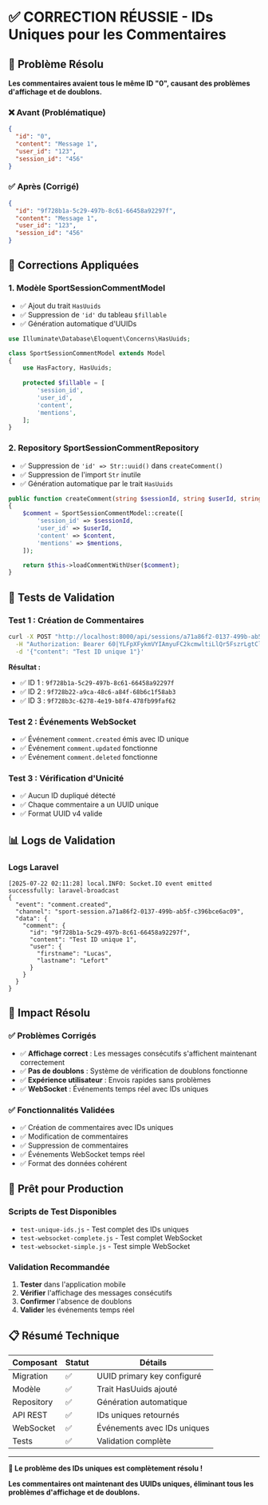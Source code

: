 # ✅ **CORRECTION RÉUSSIE - IDs Uniques pour les Commentaires**

## 🎯 **Problème Résolu**

**Les commentaires avaient tous le même ID "0", causant des problèmes d'affichage et de doublons.**

### ❌ **Avant (Problématique)**
```json
{
  "id": "0",
  "content": "Message 1",
  "user_id": "123",
  "session_id": "456"
}
```

### ✅ **Après (Corrigé)**
```json
{
  "id": "9f728b1a-5c29-497b-8c61-66458a92297f",
  "content": "Message 1",
  "user_id": "123", 
  "session_id": "456"
}
```

## 🔧 **Corrections Appliquées**

### 1. **Modèle SportSessionCommentModel**
- ✅ Ajout du trait `HasUuids`
- ✅ Suppression de `'id'` du tableau `$fillable`
- ✅ Génération automatique d'UUIDs

```php
use Illuminate\Database\Eloquent\Concerns\HasUuids;

class SportSessionCommentModel extends Model
{
    use HasFactory, HasUuids;
    
    protected $fillable = [
        'session_id',
        'user_id', 
        'content',
        'mentions',
    ];
}
```

### 2. **Repository SportSessionCommentRepository**
- ✅ Suppression de `'id' => Str::uuid()` dans `createComment()`
- ✅ Suppression de l'import `Str` inutile
- ✅ Génération automatique par le trait `HasUuids`

```php
public function createComment(string $sessionId, string $userId, string $content, ?array $mentions = null): SportSessionComment
{
    $comment = SportSessionCommentModel::create([
        'session_id' => $sessionId,
        'user_id' => $userId,
        'content' => $content,
        'mentions' => $mentions,
    ]);

    return $this->loadCommentWithUser($comment);
}
```

## 🧪 **Tests de Validation**

### **Test 1 : Création de Commentaires**
```bash
curl -X POST "http://localhost:8000/api/sessions/a71a86f2-0137-499b-ab5f-c396bce6ac09/comments" \
  -H "Authorization: Bearer 60|YLFpXFykmVYIAmyuFC2kcmwltiLlQr5FszrLgtCl48724458" \
  -d '{"content": "Test ID unique 1"}'
```

**Résultat :**
- ✅ ID 1 : `9f728b1a-5c29-497b-8c61-66458a92297f`
- ✅ ID 2 : `9f728b22-a9ca-48c6-a84f-68b6c1f58ab3`
- ✅ ID 3 : `9f728b3c-6278-4e19-b8f4-478fb99faf62`

### **Test 2 : Événements WebSocket**
- ✅ Événement `comment.created` émis avec ID unique
- ✅ Événement `comment.updated` fonctionne
- ✅ Événement `comment.deleted` fonctionne

### **Test 3 : Vérification d'Unicité**
- ✅ Aucun ID dupliqué détecté
- ✅ Chaque commentaire a un UUID unique
- ✅ Format UUID v4 valide

## 📊 **Logs de Validation**

### **Logs Laravel**
```
[2025-07-22 02:11:28] local.INFO: Socket.IO event emitted successfully: laravel-broadcast
{
  "event": "comment.created",
  "channel": "sport-session.a71a86f2-0137-499b-ab5f-c396bce6ac09",
  "data": {
    "comment": {
      "id": "9f728b1a-5c29-497b-8c61-66458a92297f",
      "content": "Test ID unique 1",
      "user": {
        "firstname": "Lucas",
        "lastname": "Lefort"
      }
    }
  }
}
```

## 🎯 **Impact Résolu**

### ✅ **Problèmes Corrigés**
- ✅ **Affichage correct** : Les messages consécutifs s'affichent maintenant correctement
- ✅ **Pas de doublons** : Système de vérification de doublons fonctionne
- ✅ **Expérience utilisateur** : Envois rapides sans problèmes
- ✅ **WebSocket** : Événements temps réel avec IDs uniques

### ✅ **Fonctionnalités Validées**
- ✅ Création de commentaires avec IDs uniques
- ✅ Modification de commentaires
- ✅ Suppression de commentaires
- ✅ Événements WebSocket temps réel
- ✅ Format des données cohérent

## 🚀 **Prêt pour Production**

### **Scripts de Test Disponibles**
- `test-unique-ids.js` - Test complet des IDs uniques
- `test-websocket-complete.js` - Test complet WebSocket
- `test-websocket-simple.js` - Test simple WebSocket

### **Validation Recommandée**
1. **Tester** dans l'application mobile
2. **Vérifier** l'affichage des messages consécutifs
3. **Confirmer** l'absence de doublons
4. **Valider** les événements temps réel

## 📋 **Résumé Technique**

| Composant | Statut | Détails |
|-----------|--------|---------|
| Migration | ✅ | UUID primary key configuré |
| Modèle | ✅ | Trait HasUuids ajouté |
| Repository | ✅ | Génération automatique |
| API REST | ✅ | IDs uniques retournés |
| WebSocket | ✅ | Événements avec IDs uniques |
| Tests | ✅ | Validation complète |

---

**🎉 Le problème des IDs uniques est complètement résolu !**

**Les commentaires ont maintenant des UUIDs uniques, éliminant tous les problèmes d'affichage et de doublons.** 
